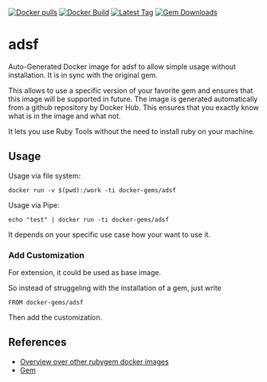 [![Docker pulls](https://img.shields.io/docker/pulls/rubygem/adsf.svg)](https://hub.docker.com/r/rubygem/adsf/)
[![Docker Build](https://img.shields.io/docker/automated/rubygem/adsf.svg)](https://hub.docker.com/r/rubygem/adsf/)
[![Latest Tag](https://img.shields.io/github/tag/docker-rubygem/adsf.svg)](https://hub.docker.com/r/rubygem/adsf/)
[![Gem Downloads](https://img.shields.io/gem/dt/adsf.svg)](https://rubygems.org/gems/adsf/)
# adsf

Auto-Generated Docker image for adsf to allow simple usage without installation.
It is in sync with the original gem.

This allows to use a specific version of your favorite gem and ensures that this image will be supported in future.
The image is generated automatically from a github repository by Docker Hub.
This ensures that you exactly know what is in the image and what not.

It lets you use Ruby Tools without the need to install ruby on your machine.

## Usage

Usage via file system:

`docker run -v $(pwd):/work -ti docker-gems/adsf`

Usage via Pipe:

`echo "test" | docker run -ti docker-gems/adsf`

It depends on your specific use case how your want to use it.

### Add Customization

For extension, it could be used as base image.

So instead of struggeling with the installation of a gem, just write

`FROM docker-gems/adsf`

Then add the customization.

## References

 - [Overview over other rubygem docker images](https://github.com/thinkbot/docker-rubygem)
 - [Gem](https://rubygems.org/gems/adsf/)

